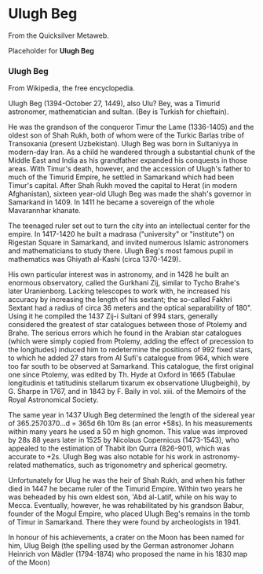 
# Ulugh Beg

From the Quicksilver Metaweb.

Placeholder for **Ulugh Beg**
### Ulugh Beg


From Wikipedia, the free encyclopedia. 

Ulugh Beg (1394-October 27, 1449), also Ulu? Bey, was a Timurid astronomer, mathematician and sultan. (Bey is Turkish for chieftain). 

He was the grandson of the conqueror Timur the Lame (1336-1405) and the oldest son of Shah Rukh, both of whom were of the Turkic Barlas tribe of Transoxania (present Uzbekistan). Ulugh Beg was born in Sultaniyya in modern-day Iran. As a child he wandered through a substantial chunk of the Middle East and India as his grandfather expanded his conquests in those areas. With Timur's death, however, and the accession of Ulugh's father to much of the Timurid Empire, he settled in Samarkand which had been Timur's capital. After Shah Rukh moved the capital to Herat (in modern Afghanistan), sixteen year-old Ulugh Beg was made the shah's governor in Samarkand in 1409. In 1411 he became a sovereign of the whole Mavarannhar khanate. 

The teenaged ruler set out to turn the city into an intellectual center for the empire. In 1417-1420 he built a madrasa ("university" or "institute") on Rigestan Square in Samarkand, and invited numerous Islamic astronomers and mathematicians to study there. Ulugh Beg's most famous pupil in mathematics was Ghiyath al-Kashi (circa 1370-1429). 

His own particular interest was in astronomy, and in 1428 he built an enormous observatory, called the Gurkhani Zij, similar to Tycho Brahe's later Uranienborg. Lacking telescopes to work with, he increased his accuracy by increasing the length of his sextant; the so-called Fakhri Sextant had a radius of circa 36 meters and the optical separability of 180". Using it he compiled the 1437 Zij-i Sultani of 994 stars, generally considered the greatest of star catalogues between those of Ptolemy and Brahe. The serious errors which he found in the Arabian star catalogues (which were simply copied from Ptolemy, adding the effect of precession to the longitudes) induced him to redetermine the positions of 992 fixed stars, to which he added 27 stars from Al Sufi's catalogue from 964, which were too far south to be observed at Samarkand. This catalogue, the first original one since Ptolemy, was edited by Th. Hyde at Oxford in 1665 (Tabulae longitudinis et tatitudinis stellarum tixarum ex observatione Ulugbeighi), by G. Sharpe in 1767, and in 1843 by F. Baily in vol. xiii. of the Memoirs of the Royal Astronomical Society. 

The same year in 1437 Ulugh Beg determined the length of the sidereal year of 365.2570370...d = 365d 6h 10m 8s (an error +58s). In his measurements within many years he used a 50 m high gnomon. This value was improved by 28s 88 years later in 1525 by Nicolaus Copernicus (1473-1543), who appealed to the estimation of Thabit ibn Qurra (826-901), which was accurate to +2s. Ulugh Beg was also notable for his work in astronomy-related mathematics, such as trigonometry and spherical geometry. 

Unfortunately for Ulug he was the heir of Shah Rukh, and when his father died in 1447 he became ruler of the Timurid Empire. Within two years he was beheaded by his own eldest son, 'Abd al-Latif, while on his way to Mecca. Eventually, however, he was rehabilitated by his grandson Babur, founder of the Mogul Empire, who placed Ulugh Beg's remains in the tomb of Timur in Samarkand. There they were found by archeologists in 1941. 

In honour of his achievements, a crater on the Moon has been named for him, Ulug Beigh (the spelling used by the German astronomer Johann Heinrich von Mädler (1794-1874) who proposed the name in his 1830 map of the Moon)
